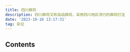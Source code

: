 ```yaml
---
title: 四川麻将
description: 四川麻将又称血战麻将，采用四川地区流行的麻将打法
date: '2023-10-10 13:17:31'
tag: 杂记
---
```


## Contents

